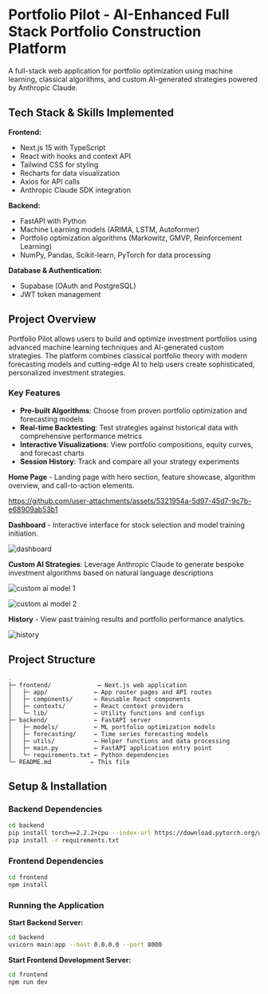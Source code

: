 # Portfolio Pilot - AI-Enhanced Full Stack Portfolio Construction Platform

A full-stack web application for portfolio optimization using machine learning, classical algorithms, and custom AI-generated strategies powered by Anthropic Claude.

## Tech Stack & Skills Implemented

**Frontend:**
- Next.js 15 with TypeScript
- React with hooks and context API
- Tailwind CSS for styling
- Recharts for data visualization
- Axios for API calls
- Anthropic Claude SDK integration

**Backend:**
- FastAPI with Python
- Machine Learning models (ARIMA, LSTM, Autoformer)
- Portfolio optimization algorithms (Markowitz, GMVP, Reinforcement Learning)
- NumPy, Pandas, Scikit-learn, PyTorch for data processing

**Database & Authentication:**
- Supabase (OAuth and PostgreSQL)
- JWT token management

## Project Overview

Portfolio Pilot allows users to build and optimize investment portfolios using advanced machine learning techniques and AI-generated custom strategies. The platform combines classical portfolio theory with modern forecasting models and cutting-edge AI to help users create sophisticated, personalized investment strategies.

### Key Features

- **Pre-built Algorithms**: Choose from proven portfolio optimization and forecasting models
- **Real-time Backtesting**: Test strategies against historical data with comprehensive performance metrics
- **Interactive Visualizations**: View portfolio compositions, equity curves, and forecast charts
- **Session History**: Track and compare all your strategy experiments
  
**Home Page** - Landing page with hero section, feature showcase, algorithm overview, and call-to-action elements.

https://github.com/user-attachments/assets/5321954a-5d97-45d7-9c7b-e68909ab53b1

**Dashboard** - Interactive interface for stock selection and model training initiation.

![dashboard](https://github.com/user-attachments/assets/2985319e-233c-435c-8f51-cdf9a873e09d)

**Custom AI Strategies**: Leverage Anthropic Claude to generate bespoke investment algorithms based on natural language descriptions

![custom ai model 1](https://github.com/user-attachments/assets/acc141fd-f2a1-4b98-b1f8-c70076b35f64)

![custom ai model 2](https://github.com/user-attachments/assets/d10bf847-97ab-4cec-a2a1-3a7b804dbf4b)

**History** - View past training results and portfolio performance analytics.

![history](https://github.com/user-attachments/assets/d0081d65-f069-469c-b3ff-11e396194c5b)

## Project Structure

```
.
├─ frontend/             ← Next.js web application
│   ├─ app/             ← App router pages and API routes
│   ├─ components/      ← Reusable React components
│   ├─ contexts/        ← React context providers
│   └─ lib/             ← Utility functions and configs
├─ backend/             ← FastAPI server
│   ├─ models/          ← ML portfolio optimization models
│   ├─ forecasting/     ← Time series forecasting models
│   ├─ utils/           ← Helper functions and data processing
│   ├─ main.py          ← FastAPI application entry point
│   └─ requirements.txt ← Python dependencies
└─ README.md           ← This file
```

## Setup & Installation

### Backend Dependencies
```bash
cd backend
pip install torch==2.2.2+cpu --index-url https://download.pytorch.org/whl/cpu
pip install -r requirements.txt
```

### Frontend Dependencies
```bash
cd frontend
npm install
```

### Running the Application

**Start Backend Server:**
```bash
cd backend
uvicorn main:app --host 0.0.0.0 --port 8000
```

**Start Frontend Development Server:**
```bash
cd frontend
npm run dev
```

